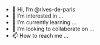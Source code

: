 - 👋 Hi, I’m @rives-de-paris
- 👀 I’m interested in ...
- 🌱 I’m currently learning ...
- 💞️ I’m looking to collaborate on ...
- 📫 How to reach me ...

<!---
rives-de-paris/rives-de-paris is a ✨ special ✨ repository because its `README.md` (this file) appears on your GitHub profile.
You can click the Preview link to take a look at your changes.
--->
